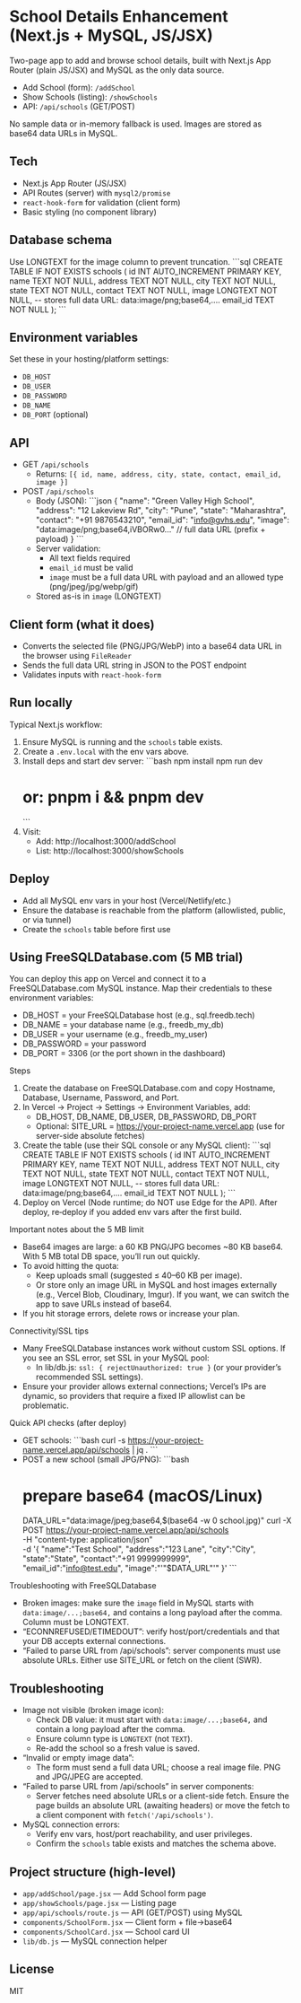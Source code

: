 # School Details Enhancement (Next.js + MySQL, JS/JSX)

Two-page app to add and browse school details, built with Next.js App Router (plain JS/JSX) and MySQL as the only data source.

- Add School (form): `/addSchool`
- Show Schools (listing): `/showSchools`
- API: `/api/schools` (GET/POST)

No sample data or in-memory fallback is used. Images are stored as base64 data URLs in MySQL.

## Tech
- Next.js App Router (JS/JSX)
- API Routes (server) with `mysql2/promise`
- `react-hook-form` for validation (client form)
- Basic styling (no component library)

## Database schema
Use LONGTEXT for the image column to prevent truncation.
\`\`\`sql
CREATE TABLE IF NOT EXISTS schools (
  id INT AUTO_INCREMENT PRIMARY KEY,
  name TEXT NOT NULL,
  address TEXT NOT NULL,
  city TEXT NOT NULL,
  state TEXT NOT NULL,
  contact TEXT NOT NULL,
  image LONGTEXT NOT NULL,   -- stores full data URL: data:image/png;base64,....
  email_id TEXT NOT NULL
);
\`\`\`

## Environment variables
Set these in your hosting/platform settings:
- `DB_HOST`
- `DB_USER`
- `DB_PASSWORD`
- `DB_NAME`
- `DB_PORT` (optional)

## API
- GET `/api/schools`
  - Returns: `[{ id, name, address, city, state, contact, email_id, image }]`
- POST `/api/schools`
  - Body (JSON):
    \`\`\`json
    {
      "name": "Green Valley High School",
      "address": "12 Lakeview Rd",
      "city": "Pune",
      "state": "Maharashtra",
      "contact": "+91 9876543210",
      "email_id": "info@gvhs.edu",
      "image": "data:image/png;base64,iVBORw0..." // full data URL (prefix + payload)
    }
    \`\`\`
  - Server validation:
    - All text fields required
    - `email_id` must be valid
    - `image` must be a full data URL with payload and an allowed type (png/jpeg/jpg/webp/gif)
  - Stored as-is in `image` (LONGTEXT)

## Client form (what it does)
- Converts the selected file (PNG/JPG/WebP) into a base64 data URL in the browser using `FileReader`
- Sends the full data URL string in JSON to the POST endpoint
- Validates inputs with `react-hook-form`

## Run locally
Typical Next.js workflow:
1. Ensure MySQL is running and the `schools` table exists.
2. Create a `.env.local` with the env vars above.
3. Install deps and start dev server:
   \`\`\`bash
   npm install
   npm run dev
   # or: pnpm i && pnpm dev
   \`\`\`
4. Visit:
   - Add: http://localhost:3000/addSchool
   - List: http://localhost:3000/showSchools

## Deploy
- Add all MySQL env vars in your host (Vercel/Netlify/etc.)
- Ensure the database is reachable from the platform (allowlisted, public, or via tunnel)
- Create the `schools` table before first use

## Using FreeSQLDatabase.com (5 MB trial)

You can deploy this app on Vercel and connect it to a FreeSQLDatabase.com MySQL instance. Map their credentials to these environment variables:

- DB_HOST = your FreeSQLDatabase host (e.g., sql.freedb.tech)
- DB_NAME = your database name (e.g., freedb_my_db)
- DB_USER = your username (e.g., freedb_my_user)
- DB_PASSWORD = your password
- DB_PORT = 3306 (or the port shown in the dashboard)

Steps
1) Create the database on FreeSQLDatabase.com and copy Hostname, Database, Username, Password, and Port.
2) In Vercel → Project → Settings → Environment Variables, add:
   - DB_HOST, DB_NAME, DB_USER, DB_PASSWORD, DB_PORT
   - Optional: SITE_URL = https://your-project-name.vercel.app (use for server-side absolute fetches)
3) Create the table (use their SQL console or any MySQL client):
   \`\`\`sql
   CREATE TABLE IF NOT EXISTS schools (
     id INT AUTO_INCREMENT PRIMARY KEY,
     name TEXT NOT NULL,
     address TEXT NOT NULL,
     city TEXT NOT NULL,
     state TEXT NOT NULL,
     contact TEXT NOT NULL,
     image LONGTEXT NOT NULL,   -- stores full data URL: data:image/png;base64,....
     email_id TEXT NOT NULL
   );
   \`\`\`
4) Deploy on Vercel (Node runtime; do NOT use Edge for the API). After deploy, re‑deploy if you added env vars after the first build.

Important notes about the 5 MB limit
- Base64 images are large: a 60 KB PNG/JPG becomes ~80 KB base64. With 5 MB total DB space, you’ll run out quickly.
- To avoid hitting the quota:
  - Keep uploads small (suggested ≤ 40–60 KB per image).
  - Or store only an image URL in MySQL and host images externally (e.g., Vercel Blob, Cloudinary, Imgur). If you want, we can switch the app to save URLs instead of base64.
- If you hit storage errors, delete rows or increase your plan.

Connectivity/SSL tips
- Many FreeSQLDatabase instances work without custom SSL options. If you see an SSL error, set SSL in your MySQL pool:
  - In lib/db.js: `ssl: { rejectUnauthorized: true }` (or your provider’s recommended SSL settings).
- Ensure your provider allows external connections; Vercel’s IPs are dynamic, so providers that require a fixed IP allowlist can be problematic.

Quick API checks (after deploy)
- GET schools:
  \`\`\`bash
  curl -s https://your-project-name.vercel.app/api/schools | jq .
  \`\`\`
- POST a new school (small JPG/PNG):
  \`\`\`bash
  # prepare base64 (macOS/Linux)
  DATA_URL="data:image/jpeg;base64,$(base64 -w 0 school.jpg)"
  curl -X POST https://your-project-name.vercel.app/api/schools \
    -H "content-type: application/json" \
    -d '{
      "name":"Test School",
      "address":"123 Lane",
      "city":"City",
      "state":"State",
      "contact":"+91 9999999999",
      "email_id":"info@test.edu",
      "image":"'"$DATA_URL"'"
    }'
  \`\`\`

Troubleshooting with FreeSQLDatabase
- Broken images: make sure the `image` field in MySQL starts with `data:image/...;base64,` and contains a long payload after the comma. Column must be LONGTEXT.
- “ECONNREFUSED/ETIMEDOUT”: verify host/port/credentials and that your DB accepts external connections.
- “Failed to parse URL from /api/schools”: server components must use absolute URLs. Either use SITE_URL or fetch on the client (SWR).

## Troubleshooting
- Image not visible (broken image icon):
  - Check DB value: it must start with `data:image/...;base64,` and contain a long payload after the comma.
  - Ensure column type is `LONGTEXT` (not `TEXT`).
  - Re-add the school so a fresh value is saved.
- “Invalid or empty image data”:
  - The form must send a full data URL; choose a real image file. PNG and JPG/JPEG are accepted.
- “Failed to parse URL from /api/schools” in server components:
  - Server fetches need absolute URLs or a client-side fetch. Ensure the page builds an absolute URL (awaiting headers) or move the fetch to a client component with `fetch('/api/schools')`.
- MySQL connection errors:
  - Verify env vars, host/port reachability, and user privileges.
  - Confirm the `schools` table exists and matches the schema above.

## Project structure (high-level)
- `app/addSchool/page.jsx` — Add School form page
- `app/showSchools/page.jsx` — Listing page
- `app/api/schools/route.js` — API (GET/POST) using MySQL
- `components/SchoolForm.jsx` — Client form + file→base64
- `components/SchoolCard.jsx` — School card UI
- `lib/db.js` — MySQL connection helper

## License
MIT
